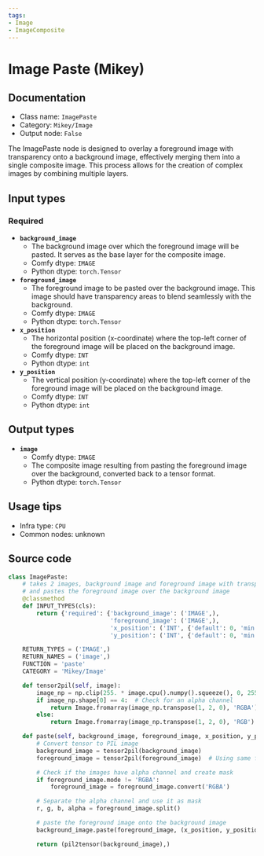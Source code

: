 ```yaml
---
tags:
- Image
- ImageComposite
---
```


# Image Paste (Mikey)
## Documentation
- Class name: `ImagePaste`
- Category: `Mikey/Image`
- Output node: `False`

The ImagePaste node is designed to overlay a foreground image with transparency onto a background image, effectively merging them into a single composite image. This process allows for the creation of complex images by combining multiple layers.
## Input types
### Required
- **`background_image`**
    - The background image over which the foreground image will be pasted. It serves as the base layer for the composite image.
    - Comfy dtype: `IMAGE`
    - Python dtype: `torch.Tensor`
- **`foreground_image`**
    - The foreground image to be pasted over the background image. This image should have transparency areas to blend seamlessly with the background.
    - Comfy dtype: `IMAGE`
    - Python dtype: `torch.Tensor`
- **`x_position`**
    - The horizontal position (x-coordinate) where the top-left corner of the foreground image will be placed on the background image.
    - Comfy dtype: `INT`
    - Python dtype: `int`
- **`y_position`**
    - The vertical position (y-coordinate) where the top-left corner of the foreground image will be placed on the background image.
    - Comfy dtype: `INT`
    - Python dtype: `int`
## Output types
- **`image`**
    - Comfy dtype: `IMAGE`
    - The composite image resulting from pasting the foreground image over the background, converted back to a tensor format.
    - Python dtype: `torch.Tensor`
## Usage tips
- Infra type: `CPU`
- Common nodes: unknown


## Source code
```python
class ImagePaste:
    # takes 2 images, background image and foreground image with transparency areas
    # and pastes the foreground image over the background image
    @classmethod
    def INPUT_TYPES(cls):
        return {'required': {'background_image': ('IMAGE',),
                             'foreground_image': ('IMAGE',),
                             'x_position': ('INT', {'default': 0, 'min': -10000, 'max': 10000}),
                             'y_position': ('INT', {'default': 0, 'min': -10000, 'max': 10000})}}

    RETURN_TYPES = ('IMAGE',)
    RETURN_NAMES = ('image',)
    FUNCTION = 'paste'
    CATEGORY = 'Mikey/Image'

    def tensor2pil(self, image):
        image_np = np.clip(255. * image.cpu().numpy().squeeze(), 0, 255).astype(np.uint8)
        if image_np.shape[0] == 4:  # Check for an alpha channel
            return Image.fromarray(image_np.transpose(1, 2, 0), 'RGBA')
        else:
            return Image.fromarray(image_np.transpose(1, 2, 0), 'RGB')

    def paste(self, background_image, foreground_image, x_position, y_position):
        # Convert tensor to PIL image
        background_image = tensor2pil(background_image)
        foreground_image = tensor2pil(foreground_image)  # Using same function for now

        # Check if the images have alpha channel and create mask
        if foreground_image.mode != 'RGBA':
            foreground_image = foreground_image.convert('RGBA')

        # Separate the alpha channel and use it as mask
        r, g, b, alpha = foreground_image.split()

        # paste the foreground image onto the background image
        background_image.paste(foreground_image, (x_position, y_position), mask=alpha)

        return (pil2tensor(background_image),)

```
